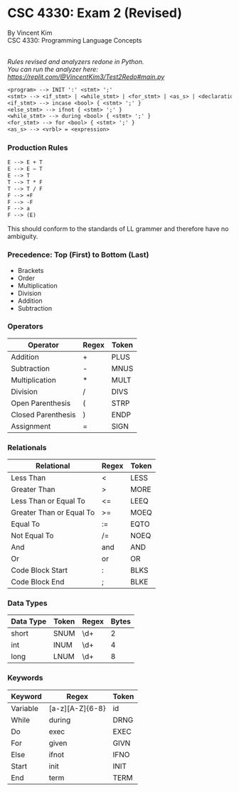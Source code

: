 # CSC 4330: Exam 2 (Revised)
By Vincent Kim
<br>CSC 4330: Programming Language Concepts
<br><br>

<i>Rules revised and analyzers redone in Python.<br>
You can run the analyzer here: https://replit.com/@VincentKim3/Test2Redo#main.py</i>

```txt
<program> --> INIT ':' <stmt> ';'
<stmt> --> <if_stmt> | <while_stmt> | <for_stmt> | <as_s> | <declaration>
<if_stmt> --> incase <bool> { <stmt> ';' }
<else_stmt> --> ifnot { <stmt> ';' }
<while_stmt> --> during <bool> { <stmt> ';' }
<for_stmt> --> for <bool> { <stmt> ';' }
<as_s> --> <vrbl> = <expression>
```

### Production Rules
```txt
E --> E + T
E --> E – T
E --> T
T --> T * F
T --> T / F
F --> +F
F --> -F
F --> a
F --> (E)
```

This should conform to the standards of LL grammer and therefore have no ambiguity.

### Precedence: Top (First) to Bottom (Last)
- Brackets
- Order
- Multiplication
- Division
- Addition
- Subtraction

### Operators
| Operator           | Regex | Token |
| ------------------ | ----- | ----- |
| Addition           | +     | PLUS  |
| Subtraction        | -     | MNUS  |
| Multiplication     | \*    | MULT  |
| Division           | /     | DIVS  |
| Open Parenthesis   | (     | STRP  |
| Closed Parenthesis | )     | ENDP  |
| Assignment         | =     | SIGN  |

### Relationals
| Relational               | Regex | Token |
| ------------------------ | ----- | ----- |
| Less Than                | <     | LESS  |
| Greater Than             | >     | MORE  |
| Less Than or Equal To    | <=    | LEEQ  |
| Greater Than or Equal To | >=    | MOEQ  |
| Equal To                 | :=    | EQTO  |
| Not Equal To             | /=    | NOEQ  |
| And                      | and   | AND   |
| Or                       | or    | OR    |
| Code Block Start         | :     | BLKS  |
| Code Block End           | ;     | BLKE  |

### Data Types
| Data Type | Token | Regex | Bytes |
| --------- | ----- | ----- | ----- |
| short     | SNUM  | \d+   | 2     |
| int       | INUM  | \d+   | 4     |
| long      | LNUM  | \d+   | 8     |

### Keywords
| Keyword  | Regex           | Token |
| -------- | --------------- | ----- |
| Variable | [a-z][A-Z]{6-8} | id    |
| While    | during          | DRNG  |
| Do       | exec            | EXEC  |
| For      | given           | GIVN  |
| Else     | ifnot           | IFNO  |
| Start    | init            | INIT  |
| End      | term            | TERM  |
